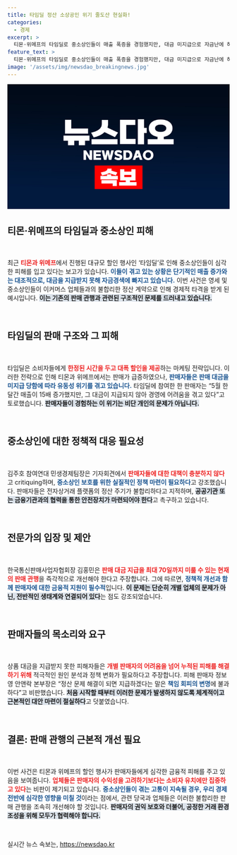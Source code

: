 ```yaml
---
title: 타임딜 정산 소상공인 위기 줄도산 현실화!
categories:
  - 경제
excerpt: >
  티몬·위메프의 타임딜로 중소상인들이 매출 폭증을 경험했지만, 대금 미지급으로 자금난에 허덕이고 있다. 이들은 불합리한 정산 관행 개선을 강하게 촉구하며, 소비자 피해와는 달리 판매자에 대한 대책 미비를 문제삼고 있다. 과연 이 위기를 어떻게 극복할까?
feature_text: >
  티몬·위메프의 타임딜로 중소상인들이 매출 폭증을 경험했지만, 대금 미지급으로 자금난에 허덕이고 있다. 이들은 불합리한 정산 관행 개선을 강하게 촉구하며, 소비자 피해와는 달리 판매자에 대한 대책 미비를 문제삼고 있다. 과연 이 위기를 어떻게 극복할까?
image: '/assets/img/newsdao_breakingnews.jpg'
---
```


<p><img src="/assets/img/newsdao_breakingnews.jpg" alt="ranknews 속보" /></p>

<h2 data-ke-size="size26">티몬·위메프의 타임딜과 중소상인 피해</h2>

<p data-ke-size="size16">&nbsp;</p>

<p>최근 <b><span style="color: #ee2323;">티몬과 위메프</span></b>에서 진행된 대규모 할인 행사인 ‘타임딜’로 인해 중소상인들이 심각한 피해를 입고 있다는 보고가 있습니다. <b><span style="color: #1a5490;">이들이 겪고 있는 상황은 단기적인 매출 증가와는 대조적으로, 대금을 지급받지 못해 자금경색에 빠지고 있습니다.</span></b> 이번 사건은 영세 및 중소상인들이 이커머스 업체들과의 불합리한 정산 계약으로 인해 경제적 타격을 받게 된 예시입니다. <b><span style="background-color: #21538527;">이는 기존의 판매 관행과 관련된 구조적인 문제를 드러내고 있습니다.</span></b></p>

<p data-ke-size="size16">&nbsp;</p>

<h2 data-ke-size="size26">타임딜의 판매 구조와 그 피해</h2>

<p data-ke-size="size16">&nbsp;</p>

<p>타임딜은 소비자들에게 <b><span style="color: #ee2323;">한정된 시간을 두고 대폭 할인을 제공</span></b>하는 마케팅 전략입니다. 이러한 전략으로 인해 티몬과 위메프에서는 판매가 급증하였으나, <b><span style="color: #1a5490;">판매자들은 판매 대금을 미지급 당함에 따라 유동성 위기를 겪고 있습니다.</span></b> 타임딜에 참여한 한 판매자는 “5월 한 달간 매출이 15배 증가했지만, 그 대금이 지급되지 않아 경영에 어려움을 겪고 있다”고 토로했습니다. <b><span style="background-color: #21538527;">판매자들이 경험하는 이 위기는 비단 개인의 문제가 아닙니다.</span></b> </p>

<p data-ke-size="size16">&nbsp;</p>

<h2 data-ke-size="size26">중소상인에 대한 정책적 대응 필요성</h2>

<p data-ke-size="size16">&nbsp;</p>

<p>김주호 참여연대 민생경제팀장은 기자회견에서 <b><span style="color: #ee2323;">판매자들에 대한 대책이 충분하지 않다</span></b>고 critiquing하며, <b><span style="color: #1a5490;">중소상인 보호를 위한 실질적인 정책 마련이 필요하다</span></b>고 강조했습니다. 판매자들은 전자상거래 플랫폼의 정산 주기가 불합리하다고 지적하며, <b><span style="background-color: #21538527;">공공기관 또는 금융기관과의 협력을 통한 안전장치가 마련되어야 한다</span></b>고 촉구하고 있습니다. </p>

<p data-ke-size="size16">&nbsp;</p>

<h2 data-ke-size="size26">전문가의 입장 및 제안</h2>

<p data-ke-size="size16">&nbsp;</p>

<p>한국통신판매사업자협회장 김홍민은 <b><span style="color: #ee2323;">판매 대금 지급을 최대 70일까지 미룰 수 있는 현재의 판매 관행</span></b>을 즉각적으로 개선해야 한다고 주장합니다. 그에 따르면, <b><span style="color: #1a5490;">정책적 개선과 함께 판매자에 대한 금융적 지원이 필수적</span></b>입니다. <b><span style="background-color: #21538527;">이 문제는 단순히 개별 업체의 문제가 아닌, 전반적인 생태계와 연결되어 있다</span></b>는 점도 강조되었습니다. </p>

<p data-ke-size="size16">&nbsp;</p>

<h2 data-ke-size="size26">판매자들의 목소리와 요구</h2>

<p data-ke-size="size16">&nbsp;</p>

<p>상품 대금을 지급받지 못한 피해자들은 <b><span style="color: #ee2323;">개별 판매자의 어려움을 넘어 누적된 피해를 해결하기 위해</span></b> 적극적인 원인 분석과 정책 변화가 필요하다고 주장합니다. 피해 판매자 정보영 안앤락 본부장은 “정산 문제 해결이 되면 지급하겠다는 말은 <b><span style="color: #1a5490;">책임 회피의 변명</span></b>에 불과하다”고 비판했습니다. <b><span style="background-color: #21538527;">처음 시작할 때부터 이러한 문제가 발생하지 않도록 체계적이고 근본적인 대안 마련이 절실하다</span></b>고 덧붙였습니다.</p>

<p data-ke-size="size16">&nbsp;</p>

<h2 data-ke-size="size26">결론: 판매 관행의 근본적 개선 필요</h2>

<p data-ke-size="size16">&nbsp;</p>

<p>이번 사건은 티몬과 위메프의 할인 행사가 판매자들에게 심각한 금융적 피해를 주고 있음을 보여줍니다. <b><span style="color: #ee2323;">업체들은 판매자의 수익성을 고려하기보다는 소비자 유치에만 집중하고 있다</span></b>는 비판이 제기되고 있습니다. <b><span style="color: #1a5490;">중소상인들이 겪는 고통이 지속될 경우, 우리 경제 전반에 심각한 영향을 미칠 것</span></b>이라는 점에서, 관련 당국과 업체들은 이러한 불합리한 판매 관행을 조속히 개선해야 할 것입니다. <b><span style="background-color: #21538527;">판매자의 권익 보호와 더불어, 공정한 거래 환경 조성을 위해 모두가 협력해야 합니다.</span></b></p>

<p data-ke-size="size16">&nbsp;</p>
실시간 뉴스 속보는, <a href="https://newsdao.kr" rel="dofollow">https://newsdao.kr</a>


